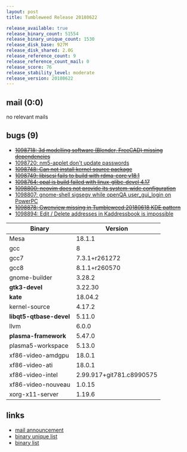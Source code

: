 ```yaml
---
layout: post
title: Tumbleweed Release 20180622

release_available: true
release_binary_count: 51554
release_binary_unique_count: 1530
release_disk_base: 927M
release_disk_shared: 2.0G
release_reference_count: 9
release_reference_count_mail: 0
release_score: 76
release_stability_level: moderate
release_version: 20180622
---
```


## mail (0:0)

no relevant mails

## bugs (9)

<!--more-->

- ~~[1098718: 3d modelling software (Blender, FreeCAD) missing dependencies](https://bugzilla.opensuse.org/show_bug.cgi?id=1098718)~~
- [1098720: nm5-applet don't update passwords](https://bugzilla.opensuse.org/show_bug.cgi?id=1098720)
- ~~[1098748: Can not install kernel source package](https://bugzilla.opensuse.org/show_bug.cgi?id=1098748)~~
- ~~[1098749: libiscsi fails to build with rdma-core v18.1](https://bugzilla.opensuse.org/show_bug.cgi?id=1098749)~~
- ~~[1098764: opal is build failed with linux-glibc-devel 4.17](https://bugzilla.opensuse.org/show_bug.cgi?id=1098764)~~
- ~~[1098800: neovim does not provide its system-wide configuration](https://bugzilla.opensuse.org/show_bug.cgi?id=1098800)~~
- [1098807: gnome-shell sigsegv while openQA user_gui_login on PowerPC](https://bugzilla.opensuse.org/show_bug.cgi?id=1098807)
- ~~[1098878: Gwenview missing in Tumbleweed 20180618 KDE pattern](https://bugzilla.opensuse.org/show_bug.cgi?id=1098878)~~
- [1098894: Edit / Delete addresses in Kaddressbook is impossible](https://bugzilla.opensuse.org/show_bug.cgi?id=1098894)

Binary | Version
--- | ---
Mesa | 18.1.1
gcc | 8
gcc7 | 7.3.1+r261272
gcc8 | 8.1.1+r260570
gnome-builder | 3.28.2
**gtk3-devel** | 3.22.30
**kate** | 18.04.2
kernel-source | 4.17.2
**libqt5-qtbase-devel** | 5.11.0
llvm | 6.0.0
**plasma-framework** | 5.47.0
plasma5-workspace | 5.13.0
xf86-video-amdgpu | 18.0.1
xf86-video-ati | 18.0.1
xf86-video-intel | 2.99.917+git781.c8990575
xf86-video-nouveau | 1.0.15
xorg-x11-server | 1.19.6

## links

- [mail announcement](https://lists.opensuse.org/opensuse-factory/2018-06/msg00285.html)
- [binary unique list](http://download.tumbleweed.boombatower.com/20180622/rpm.unique.list)
- [binary list](http://download.tumbleweed.boombatower.com/20180622/rpm.list)
